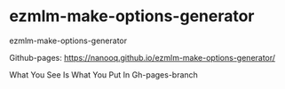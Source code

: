 # ezmlm-make-options-generator
ezmlm-make-options-generator

Github-pages: https://nanooq.github.io/ezmlm-make-options-generator/

What You See Is What You Put In Gh-pages-branch
